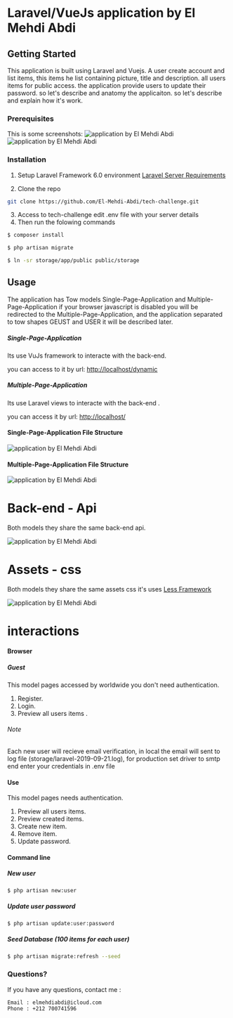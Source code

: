 # Laravel/VueJs application by El Mehdi Abdi

## Getting Started

This application is built using Laravel and Vuejs. A user create account and list items, this items he list containing picture, title and description. all users items for public access. the application provide users to update their password. so let's describe and anatomy the applicaiton. so let's describe and explain how it's work.

### Prerequisites 
This is some screenshots:
![application by El Mehdi Abdi](https://i.imgur.com/gN8cnTm.png)
![application by El Mehdi Abdi](https://i.imgur.com/BMq9s9q.png)

### Installation
1. Setup Laravel Framework 6.0 environment [Laravel Server Requirements](https://laravel.com/docs/5.8/installation#server-requirements)

2. Clone the repo
```sh
git clone https://github.com/El-Mehdi-Abdi/tech-challenge.git
```

3. Access to tech-challenge edit .env file with your server details
4. Then run the folowing commands

```sh
$ composer install
```

```sh
$ php artisan migrate
```

```sh
$ ln -sr storage/app/public public/storage 
```

## Usage

The application has Tow models Single-Page-Application and Multiple-Page-Application if your browser javascript is disabled you will be redirected to the Multiple-Page-Application, and the application separated to tow shapes GEUST and USER it will be described later.

##### Single-Page-Application

Its use VuJs framework to interacte with the back-end.

you can access to it by url: [http://localhost/dynamic](http://localhost/dynamic)

##### Multiple-Page-Application

Its use Laravel views to interacte with the back-end .

you can access it by url: [http://localhost/](http://localhost/)

#### Single-Page-Application File Structure 
![application by El Mehdi Abdi](https://i.imgur.com/bCF9vwV.png) 
#### Multiple-Page-Application File Structure
![application by El Mehdi Abdi](https://i.imgur.com/LjG7dVM.png)

# Back-end - Api
Both models they share the same back-end api.

![application by El Mehdi Abdi](https://i.imgur.com/V4KasYX.png)

# Assets - css
Both models they share the same assets css it's uses [Less Framework](http://lesscss.org/)

![application by El Mehdi Abdi](https://i.imgur.com/TUn3NUV.png)

# interactions

#### Browser
##### Guest

This model pages accessed by worldwide you don't need authentication.

1. Register.
2. Login.
3. Preview all users items .

###### Note
Each new user will recieve email verification, in local the email will sent to log file (storage/laravel-2019-09-21.log), for production set driver to smtp end enter your credentials in .env file
    
#### Use

This model pages needs authentication.

1. Preview all users items.
2. Preview created items.
3. Create new item.
4. Remove item.
4. Update password.

#### Command line

##### New user

```sh
$ php artisan new:user
```

##### Update user password

```sh
$ php artisan update:user:password
```

##### Seed Database (100 items for each user)

```sh
$ php artisan migrate:refresh --seed
```

### Questions?

If you have any questions, contact me :

	Email : elmehdiabdi@icloud.com
	Phone : +212 700741596
